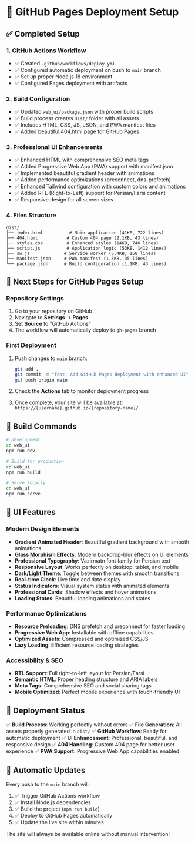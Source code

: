 # 🚀 GitHub Pages Deployment Setup

## ✅ Completed Setup

### 1. GitHub Actions Workflow
- ✅ Created `.github/workflows/deploy.yml`
- ✅ Configured automatic deployment on push to `main` branch
- ✅ Set up proper Node.js 18 environment
- ✅ Configured Pages deployment with artifacts

### 2. Build Configuration
- ✅ Updated `web_ui/package.json` with proper build scripts
- ✅ Build process creates `dist/` folder with all assets
- ✅ Includes HTML, CSS, JS, JSON, and PWA manifest files
- ✅ Added beautiful 404.html page for GitHub Pages

### 3. Professional UI Enhancements
- ✅ Enhanced HTML with comprehensive SEO meta tags
- ✅ Added Progressive Web App (PWA) support with manifest.json
- ✅ Implemented beautiful gradient header with animations
- ✅ Added performance optimizations (preconnect, dns-prefetch)
- ✅ Enhanced Tailwind configuration with custom colors and animations
- ✅ Added RTL (Right-to-Left) support for Persian/Farsi content
- ✅ Responsive design for all screen sizes

### 4. Files Structure
```
dist/
├── index.html          # Main application (41KB, 722 lines)
├── 404.html           # Custom 404 page (2.1KB, 43 lines)
├── styles.css         # Enhanced styles (14KB, 746 lines)
├── script.js          # Application logic (53KB, 1412 lines)
├── sw.js             # Service worker (5.4KB, 158 lines)
├── manifest.json     # PWA manifest (1.3KB, 35 lines)
└── package.json      # Build configuration (1.1KB, 43 lines)
```

## 🎯 Next Steps for GitHub Pages Setup

### Repository Settings
1. Go to your repository on GitHub
2. Navigate to **Settings** → **Pages**
3. Set **Source** to "GitHub Actions"
4. The workflow will automatically deploy to `gh-pages` branch

### First Deployment
1. Push changes to `main` branch:
   ```bash
   git add .
   git commit -m "feat: Add GitHub Pages deployment with enhanced UI"
   git push origin main
   ```

2. Check the **Actions** tab to monitor deployment progress

3. Once complete, your site will be available at:
   `https://[username].github.io/[repository-name]/`

## 🔧 Build Commands

```bash
# Development
cd web_ui
npm run dev

# Build for production
cd web_ui
npm run build

# Serve locally
cd web_ui
npm run serve
```

## 🎨 UI Features

### Modern Design Elements
- **Gradient Animated Header**: Beautiful gradient background with smooth animations
- **Glass Morphism Effects**: Modern backdrop-blur effects on UI elements
- **Professional Typography**: Vazirmatn font family for Persian text
- **Responsive Layout**: Works perfectly on desktop, tablet, and mobile
- **Dark/Light Theme**: Toggle between themes with smooth transitions
- **Real-time Clock**: Live time and date display
- **Status Indicators**: Visual system status with animated elements
- **Professional Cards**: Shadow effects and hover animations
- **Loading States**: Beautiful loading animations and states

### Performance Optimizations
- **Resource Preloading**: DNS prefetch and preconnect for faster loading
- **Progressive Web App**: Installable with offline capabilities
- **Optimized Assets**: Compressed and optimized CSS/JS
- **Lazy Loading**: Efficient resource loading strategies

### Accessibility & SEO
- **RTL Support**: Full right-to-left layout for Persian/Farsi
- **Semantic HTML**: Proper heading structure and ARIA labels
- **Meta Tags**: Comprehensive SEO and social sharing tags
- **Mobile Optimized**: Perfect mobile experience with touch-friendly UI

## 🚀 Deployment Status

✅ **Build Process**: Working perfectly without errors
✅ **File Generation**: All assets properly generated in `dist/`
✅ **GitHub Workflow**: Ready for automatic deployment
✅ **UI Enhancement**: Professional, beautiful, and responsive design
✅ **404 Handling**: Custom 404 page for better user experience
✅ **PWA Support**: Progressive Web App capabilities enabled

## 🔄 Automatic Updates

Every push to the `main` branch will:
1. ✅ Trigger GitHub Actions workflow
2. ✅ Install Node.js dependencies
3. ✅ Build the project (`npm run build`)
4. ✅ Deploy to GitHub Pages automatically
5. ✅ Update the live site within minutes

The site will always be available online without manual intervention!